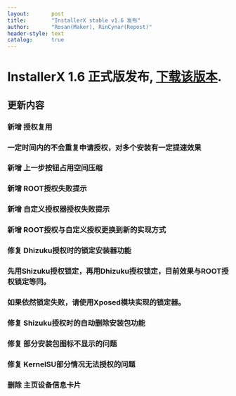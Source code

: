 ```yaml
---
layout:       post
title:        "InstallerX stable v1.6 发布"
author:       "Rosan(Maker), RinCynar(Repost)"
header-style: text
catalog:      true
---
```

# InstallerX 1.6 正式版发布, [下载该版本](/file/InstallerX-stable-v1.6.apk).
## 更新内容
### 新增 授权复用
### 一定时间内的不会重复申请授权，对多个安装有一定提速效果
### 新增 上一步按钮占用空间压缩
### 新增 ROOT授权失败提示
### 新增 自定义授权器授权失败提示
### 新增 ROOT授权与自定义授权更换到新的实现方式
### 修复 Dhizuku授权时的锁定安装器功能
### 先用Shizuku授权锁定，再用Dhizuku授权锁定，目前效果与ROOT授权锁定等同。
### 如果依然锁定失败，请使用Xposed模块实现的锁定器。
### 修复 Shizuku授权时的自动删除安装包功能
### 修复 部分安装包图标不显示的问题
### 修复 KernelSU部分情况无法授权的问题
### 删除 主页设备信息卡片
